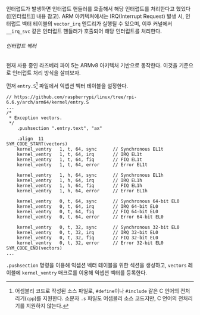 인터럽트가 발생하면 인터럽트 핸들러를 호출해서 해당 인터럽트를 처리한다고 했었다([[인터럽트]] 내용 참고). ARM 아키텍처에서는 IRQ(Interrupt Request) 발생 시, 인터럽트 벡터 테이블의 `vector_irq` 엔트리가 실행될 수 있으며, 이후 커널에서 `__irq_svc` 같은 인터럽트 핸들러가 호출되어 해당 인터럽트를 처리한다.

###### 인터럽트 벡터
현재 사용 중인 라즈베리 파이 5는 ARMv8 아키텍처 기반으로 동작한다. 이것을 기준으로 인터럽트 처리 방식을 살펴보자.

먼저 `entry.S`[^1] 파일에서 익셉션 벡터 테이블을 설정한다. 
```assembly
// https://github.com/raspberrypi/linux/tree/rpi-6.6.y/arch/arm64/kernel/entry.S
...
/*
 * Exception vectors.
 */
	.pushsection ".entry.text", "ax"

	.align	11
SYM_CODE_START(vectors)
	kernel_ventry	1, t, 64, sync		// Synchronous EL1t
	kernel_ventry	1, t, 64, irq		// IRQ EL1t
	kernel_ventry	1, t, 64, fiq		// FIQ EL1t
	kernel_ventry	1, t, 64, error		// Error EL1t

	kernel_ventry	1, h, 64, sync		// Synchronous EL1h
	kernel_ventry	1, h, 64, irq		// IRQ EL1h
	kernel_ventry	1, h, 64, fiq		// FIQ EL1h
	kernel_ventry	1, h, 64, error		// Error EL1h

	kernel_ventry	0, t, 64, sync		// Synchronous 64-bit EL0
	kernel_ventry	0, t, 64, irq		// IRQ 64-bit EL0
	kernel_ventry	0, t, 64, fiq		// FIQ 64-bit EL0
	kernel_ventry	0, t, 64, error		// Error 64-bit EL0

	kernel_ventry	0, t, 32, sync		// Synchronous 32-bit EL0
	kernel_ventry	0, t, 32, irq		// IRQ 32-bit EL0
	kernel_ventry	0, t, 32, fiq		// FIQ 32-bit EL0
	kernel_ventry	0, t, 32, error		// Error 32-bit EL0
SYM_CODE_END(vectors)
...
```
`.pushsection` 명령을 이용해 익셉션 벡터 테이블을 위한 섹션을 생성하고, `vectors` 레이블에 `kernel_ventry` 매크로를 이용해 익셉션 벡터를 등록한다. 

[^1]: 어셈블리 코드로 작성된 소스 파일로, `#define`이나 `#include` 같은 C 언어의 전처리기(`cpp`)를 지원한다. 소문자 `.s` 파일도 어셈블리 소스 코드지만, C 언어의 전처리기를 지원하지 않는다.